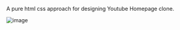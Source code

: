 A pure html css approach for designing Youtube Homepage clone.

![image](https://github.com/user-attachments/assets/6e9e1043-fc8a-461e-8bca-ed422aa9d2d5)
